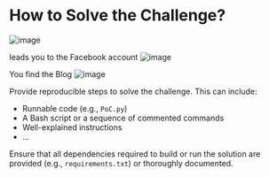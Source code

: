 # How to Solve the Challenge?

![image](https://github.com/user-attachments/assets/175daadc-4aa1-43cf-bb33-334c4ae6ae96)

leads you to the Facebook account
![image](https://github.com/user-attachments/assets/7e7acbb1-72de-43b5-981d-67a9a617641d)

You find the Blog
![image](https://github.com/user-attachments/assets/4fdec436-5f6d-446e-ac65-d68cb039bb94)



Provide reproducible steps to solve the challenge. This can include:

- Runnable code (e.g., `PoC.py`)
- A Bash script or a sequence of commented commands
- Well-explained instructions
- ...

Ensure that all dependencies required to build or run the solution are provided (e.g., `requirements.txt`) or thoroughly documented.
